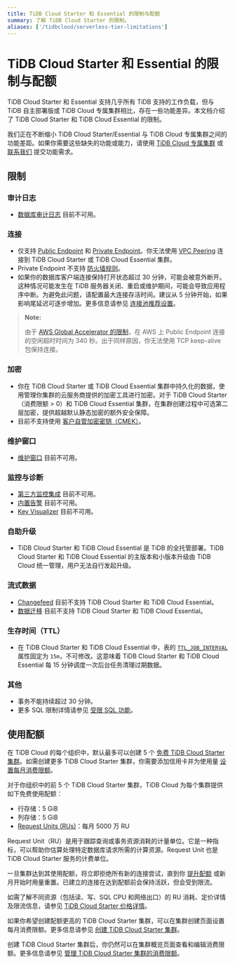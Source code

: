 ```yaml
---
title: TiDB Cloud Starter 和 Essential 的限制与配额
summary: 了解 TiDB Cloud Starter 的限制。
aliases: ['/tidbcloud/serverless-tier-limitations']
---
```


# TiDB Cloud Starter 和 Essential 的限制与配额

<!-- markdownlint-disable MD026 -->

TiDB Cloud Starter 和 Essential 支持几乎所有 TiDB 支持的工作负载，但与 TiDB 自主部署版或 TiDB Cloud 专属集群相比，存在一些功能差异。本文档介绍了 TiDB Cloud Starter 和 TiDB Cloud Essential 的限制。

我们正在不断缩小 TiDB Cloud Starter/Essential 与 TiDB Cloud 专属集群之间的功能差距。如果你需要这些缺失的功能或能力，请使用 [TiDB Cloud 专属集群](/tidb-cloud/select-cluster-tier.md#tidb-cloud-dedicated) 或 [联系我们](https://www.pingcap.com/contact-us/?from=en) 提交功能需求。

## 限制

### 审计日志

- [数据库审计日志](/tidb-cloud/tidb-cloud-auditing.md) 目前不可用。

### 连接

- 仅支持 [Public Endpoint](/tidb-cloud/connect-via-standard-connection-serverless.md) 和 [Private Endpoint](/tidb-cloud/set-up-private-endpoint-connections-serverless.md)。你无法使用 [VPC Peering](/tidb-cloud/set-up-vpc-peering-connections.md) 连接到 TiDB Cloud Starter 或 TiDB Cloud Essential 集群。
- Private Endpoint 不支持 [防火墙规则](/tidb-cloud/configure-serverless-firewall-rules-for-public-endpoints.md)。
- 如果你的数据库客户端连接保持打开状态超过 30 分钟，可能会被意外断开。这种情况可能发生在 TiDB 服务器关闭、重启或维护期间，可能会导致应用程序中断。为避免此问题，请配置最大连接存活时间。建议从 5 分钟开始，如果影响尾延迟可逐步增加。更多信息请参见 [连接池推荐设置](/develop/dev-guide-connection-parameters.md#connection-pools-and-connection-parameters)。

> **Note:**
>
> 由于 [AWS Global Accelerator 的限制](https://docs.aws.amazon.com/global-accelerator/latest/dg/introduction-how-it-works.html#about-idle-timeout)，在 AWS 上 Public Endpoint 连接的空闲超时时间为 340 秒。出于同样原因，你无法使用 TCP keep-alive 包保持连接。

### 加密

- 你在 TiDB Cloud Starter 或 TiDB Cloud Essential 集群中持久化的数据，使用管理你集群的云服务商提供的加密工具进行加密。对于 TiDB Cloud Starter（消费限额 > 0）和 TiDB Cloud Essential 集群，在集群创建过程中可选第二层加密，提供超越默认静态加密的额外安全保障。
- 目前不支持使用 [客户自管加密密钥（CMEK）](/tidb-cloud/tidb-cloud-encrypt-cmek-aws.md)。

### 维护窗口

- [维护窗口](/tidb-cloud/configure-maintenance-window.md) 目前不可用。

### 监控与诊断

- [第三方监控集成](/tidb-cloud/third-party-monitoring-integrations.md) 目前不可用。
- [内置告警](/tidb-cloud/monitor-built-in-alerting.md) 目前不可用。
- [Key Visualizer](/tidb-cloud/tune-performance.md#key-visualizer) 目前不可用。

### 自助升级

- TiDB Cloud Starter 和 TiDB Cloud Essential 是 TiDB 的全托管部署。TiDB Cloud Starter 和 TiDB Cloud Essential 的主版本和小版本升级由 TiDB Cloud 统一管理，用户无法自行发起升级。

### 流式数据

- [Changefeed](/tidb-cloud/changefeed-overview.md) 目前不支持 TiDB Cloud Starter 和 TiDB Cloud Essential。
- [数据迁移](/tidb-cloud/migrate-from-mysql-using-data-migration.md) 目前不支持 TiDB Cloud Starter 和 TiDB Cloud Essential。

### 生存时间（TTL）

- 在 TiDB Cloud Starter 和 TiDB Cloud Essential 中，表的 [`TTL_JOB_INTERVAL`](/time-to-live.md#ttl-job) 属性固定为 `15m`，不可修改。这意味着 TiDB Cloud Starter 和 TiDB Cloud Essential 每 15 分钟调度一次后台任务清理过期数据。

### 其他

- 事务不能持续超过 30 分钟。
- 更多 SQL 限制详情请参见 [受限 SQL 功能](/tidb-cloud/limited-sql-features.md)。

## 使用配额

在 TiDB Cloud 的每个组织中，默认最多可以创建 5 个 [免费 TiDB Cloud Starter 集群](/tidb-cloud/select-cluster-tier.md#starter)。如需创建更多 TiDB Cloud Starter 集群，你需要添加信用卡并为使用量 [设置每月消费限额](/tidb-cloud/manage-serverless-spend-limit.md)。

对于你组织中的前 5 个 TiDB Cloud Starter 集群，TiDB Cloud 为每个集群提供如下免费使用配额：

- 行存储：5 GiB
- 列存储：5 GiB
- [Request Units (RUs)](/tidb-cloud/tidb-cloud-glossary.md#request-unit)：每月 5000 万 RU

Request Unit（RU）是用于跟踪查询或事务资源消耗的计量单位。它是一种指标，可以帮助你估算处理特定数据库请求所需的计算资源。Request Unit 也是 TiDB Cloud Starter 服务的计费单位。

一旦集群达到其使用配额，将立即拒绝所有新的连接尝试，直到你 [提升配额](/tidb-cloud/manage-serverless-spend-limit.md#update-spending-limit) 或新月开始时用量重置。已建立的连接在达到配额前会保持活跃，但会受到限流。

如需了解不同资源（包括读、写、SQL CPU 和网络出口）的 RU 消耗、定价详情及限流信息，请参见 [TiDB Cloud Starter 价格详情](https://www.pingcap.com/tidb-cloud-starter-pricing-details/)。

如果你希望创建配额更高的 TiDB Cloud Starter 集群，可以在集群创建页面设置每月消费限额。更多信息请参见 [创建 TiDB Cloud Starter 集群](/tidb-cloud/create-tidb-cluster-serverless.md)。

创建 TiDB Cloud Starter 集群后，你仍然可以在集群概览页面查看和编辑消费限额。更多信息请参见 [管理 TiDB Cloud Starter 集群的消费限额](/tidb-cloud/manage-serverless-spend-limit.md)。